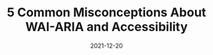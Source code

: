 ---
date: 2021-12-20
draft: true
publisher: boiaorg
tags:
  - accessibility
  - aria
  - html
target_url: https://www.boia.org/blog/5-common-misconceptions-about-wai-aria-and-accessibility
title: 5 Common Misconceptions About WAI-ARIA and Accessibility
---